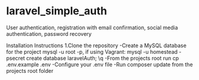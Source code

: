 # laravel_simple_auth
User authentication, registration with email confirmation, social media authentication, password recovery

Installation Instructions
1.Clone the repository
-Create a MySQL database for the project
mysql -u root -p, if using Vagrant: mysql -u homestead -psecret
create database laravelAuth;
\q
-From the projects root run cp .env.example .env
-Configure your .env file
-Run composer update from the projects root folder

